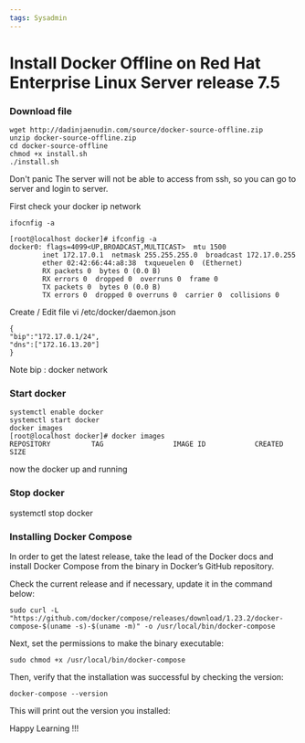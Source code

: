 ```yaml
---
tags: Sysadmin
---
```



# Install Docker Offline on Red Hat Enterprise Linux Server release 7.5


### Download file

```
wget http://dadinjaenudin.com/source/docker-source-offline.zip
unzip docker-source-offline.zip
cd docker-source-offline
chmod +x install.sh
./install.sh

```

Don't panic The server will not be able to access from ssh, so you can go to server and login to server.

First check your docker ip network
```
ifocnfig -a

[root@localhost docker]# ifconfig -a
docker0: flags=4099<UP,BROADCAST,MULTICAST>  mtu 1500
        inet 172.17.0.1  netmask 255.255.255.0  broadcast 172.17.0.255
        ether 02:42:66:44:a8:38  txqueuelen 0  (Ethernet)
        RX packets 0  bytes 0 (0.0 B)
        RX errors 0  dropped 0  overruns 0  frame 0
        TX packets 0  bytes 0 (0.0 B)
        TX errors 0  dropped 0 overruns 0  carrier 0  collisions 0
```

Create / Edit file
vi /etc/docker/daemon.json
```
{
"bip":"172.17.0.1/24",
"dns":["172.16.13.20"]
}
```
Note bip : docker network

### Start docker
```
systemctl enable docker
systemctl start docker
docker images
[root@localhost docker]# docker images
REPOSITORY          TAG                 IMAGE ID            CREATED             SIZE

```

now the docker up and running

### Stop docker
systemctl stop docker

### Installing Docker Compose
In order to get the latest release, take the lead of the Docker docs and install Docker Compose from the binary in Docker’s GitHub repository.

Check the current release and if necessary, update it in the command below:
```
sudo curl -L "https://github.com/docker/compose/releases/download/1.23.2/docker-compose-$(uname -s)-$(uname -m)" -o /usr/local/bin/docker-compose
```

Next, set the permissions to make the binary executable:
```
sudo chmod +x /usr/local/bin/docker-compose
```

Then, verify that the installation was successful by checking the version:

```
docker-compose --version
```

This will print out the version you installed:


Happy Learning !!!
